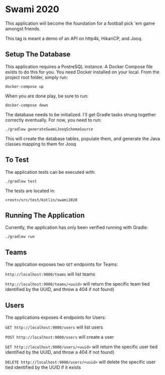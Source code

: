 # Swami 2020
This application will become the foundation for a football pick 'em game amongst friends.

This tag is meant a demo of an API on  http4k, HikariCP, and Jooq.

## Setup The Database
This application requires a PostreSQL instance. A Docker Compose file exists to do this for you. You need
Docker installed on your local. From the project root folder, simply run:

`docker-compose up`

When you are done play, be sure to run:

`docker-compose down`

The database needs to be initialized. I'll get Gradle tasks strung together correctly eventually. For now, you need to run:

`./gradlew generateSwamiJooqSchemaSource` 

This will create the database tables, populate them, and generate the Java classes mapping to them for Jooq

## To Test
The application tests can be executed with:

`./gradlew test`

The tests are located in:

`<root>/src/test/kotlin/swami2020`

## Running The Application
Currently, the application has only been verified running with Gradle:

`./gradlew run`

## Teams
The application exposes two `GET` endpoints for Teams: 

`http://localhost:9000/teams` will list teams

`http://localhost:9000/teams/<uuid>` will return the specific team tied identified by the UUID, and throw a 404 if not found)

## Users
The applications exposes 4 endpoints for Users:

`GET http://localhost:9000/users` will list users

`POST http://localhost:9000/users` will create a user

`GET http://localhost:9000/users/<uuid>` will return the specific user tied identified by the UUID, and throw a 404 if not found)

`DELETE http://localhost:9000/users/<uuid>` will delete the specific user tied identified by the UUID if it exists
